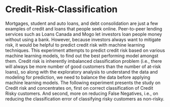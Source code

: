 # Credit-Risk-Classification
Mortgages, student and auto loans, and debt consolidation are just a few examples of credit and loans that people seek online. Peer-to-peer lending services such as Loans Canada and Mogo let investors loan people money without using a bank. However, because investors always want to mitigate risk, it would be helpful to predict credit risk with machine learning techniques. This experiment attempts to predict credit risk based on various machine learning models, to find out the best performing model amongst them. Credit risk is inherently imbalanced classification problem (i.e., there will always be more number of good customers than the number of at-risk loans), so along with the exploratory analysis to understand the data and modeling for prediction, we need to balance the data before applying machine learning models. The following experiment presents the study on Credit risk and concentrates on, first on correct classification of Credit Risky customers. And second, more on reducing False Negatives, i.e., on reducing the classification error of classifying risky customers as non-risky.
